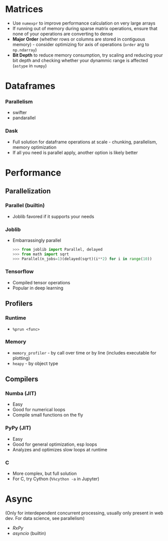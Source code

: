 # Matrices

- Use `numexpr` to improve performance calculation on very large arrays
- If running out of memory during sparse matrix operations, ensure that none of your operations are converting to dense
- **Major Order** (whether rows or columns are stored in contiguous memory) - consider optimizing for axis of operations (`order` arg to `np.ndarray`)
- **Bit Depth** to reduce memory consumption, try scaling and reducing your bit depth and checking whether your dynammic range is affected (`astype` in `numpy`)

# Dataframes

### Parallelism

- swifter
- pandarallel

### Dask

- Full solution for dataframe operations at scale - chunking, parallelism, memory optimization
- If all you need is parallel apply, another option is likely better

# Performance

## Parallelization

### Parallel (builtin)

- Joblib favored if it supports your needs

### Joblib

- Embarrassingly parallel

    ```python
    >>> from joblib import Parallel, delayed
    >>> from math import sqrt
    >>> Parallel(n_jobs=1)(delayed(sqrt)(i**2) for i in range(10))
    ```

### Tensorflow
- Compiled tensor operations
- Popular in deep learning

## Profilers

### Runtime

- `%prun <func>`

### Memory

- `memory_profiler` - by call over time or by line (includes executable for plotting)
- `heapy` - by object type

## Compilers

### Numba (JIT)

- Easy
- Good for numerical loops
- Compile small functions on the fly

### PyPy (JIT)

- Easy
- Good for general optimization, esp loops
- Analyzes and optimizes slow loops at runtime

### C

- More complex, but full solution
- For C, try Cython (`%%cython -a` in Jupyter)

# Async
(Only for interdependent concurrent processing, usually only present in web dev. For data science, see parallelism)
- *RxPy*
- *asyncio* (builtin)
